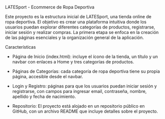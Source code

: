 LATESport - Ecommerce de Ropa Deportiva

Este proyecto es la estructura inicial de LATESport, una tienda online de ropa deportiva. El objetivo es crear una plataforma intuitiva donde los usuarios puedan explorar diferentes categorías de productos, registrarse, iniciar sesión y realizar compras. La primera etapa se enfoca en la creación de las páginas esenciales y la organización general de la aplicación.

Características

- Página de Inicio (index.html): incluye el ícono de la tienda, un título y un navbar con enlaces a Home y tres categorías de productos.

- Páginas de Categorías: cada categoría de ropa deportiva tiene su propia página, accesible desde el navbar.

- Login y Registro: páginas para que los usuarios puedan iniciar sesión y registrarse, con campos para ingresar email, contraseña, nombre, apellido y fecha de nacimiento.

- Repositorio: El proyecto está alojado en un repositorio público en GitHub, con un archivo README que incluye detalles sobre el proyecto.
